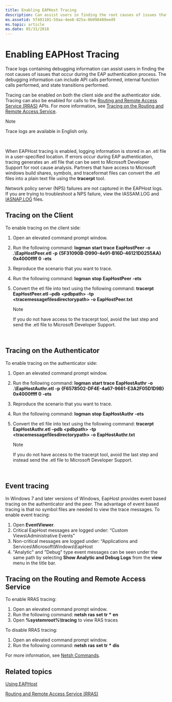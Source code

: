 ```yaml
---
title: Enabling EAPHost Tracing
description: Can assist users in finding the root causes of issues that occur during the EAP authentication process. The debugging information can include API calls performed, internal function calls performed, and state transitions performed.
ms.assetid: 5f401101-59aa-4ee8-825a-0b998489eed9
ms.topic: article
ms.date: 05/31/2018
---
```


# Enabling EAPHost Tracing

Trace logs containing debugging information can assist users in finding the root causes of issues that occur during the EAP authentication process. The debugging information can include API calls performed, internal function calls performed, and state transitions performed.

Tracing can be enabled on both the client side and the authenticator side. Tracing can also be enabled for calls to the [Routing and Remote Access Service (RRAS)](/windows/desktop/RRAS/routing-start-page) APIs. For more information, see [Tracing on the Routing and Remote Access Service](#tracing-on-the-routing-and-remote-access-service).

> [!Note]  
> Trace logs are available in English only.

 

When EAPHost tracing is enabled, logging information is stored in an .etl file in a user-specified location. If errors occur during EAP authentication, tracing generates an .etl file that can be sent to Microsoft Developer Support for root cause analysis. Partners that have access to Microsoft windows build shares, symbols, and traceformat files can convert the .etl files into a plain text file using the **tracerpt** tool.

Network policy server (NPS) failures are not captured in the EAPHost logs. If you are trying to troubleshoot a NPS failure, view the IASSAM.LOG and [IASNAP.LOG](Https//go.microsoft.com/fwlink/p/?linkid=84108) files.

## Tracing on the Client

To enable tracing on the client side:

1.  Open an elevated command prompt window.
2.  Run the following command: **logman** **start trace** **EapHostPeer** **-o** **.\\EapHostPeer.etl** **-p** **{5F31090B-D990-4e91-B16D-46121D0255AA} 0x4000ffff 0** **-ets**
3.  Reproduce the scenario that you want to trace.
4.  Run the following command: **logman** **stop** **EapHostPeer** **-ets**
5.  Convert the etl file into text using the following command: **tracerpt EapHostPeer.etl** **–pdb** **&lt;pdbpath&gt;** **-tp** **&lt;tracemessagefilesdirectorypath&gt;** **-o** **EapHostPeer.txt**
    > [!Note]  
    > If you do not have access to the tracerpt tool, avoid the last step and send the .etl file to Microsoft Developer Support.

     

## Tracing on the Authenticator

To enable tracing on the authenticator side:

1.  Open an elevated command prompt window.
2.  Run the following command: **logman** **start trace** **EapHostAuthr** **-o** **.\\EapHostAuthr.etl** **-p** **{F6578502-DF4E-4a67-9661-E3A2F05D1D9B} 0x4000ffff 0** **-ets**
3.  Reproduce the scenario that you want to trace.
4.  Run the following command: **logman** **stop** **EapHostAuthr** **-ets**
5.  Convert the etl file into text using the following command: **tracerpt EapHostAuthr.etl** **–pdb** **&lt;pdbpath&gt;** **-tp** **&lt;tracemessagefilesdirectorypath&gt;** **-o** **EapHostAuthr.txt**
    > [!Note]  
    > If you do not have access to the tracerpt tool, avoid the last step and instead send the .etl file to Microsoft Developer Support.

     

## Event tracing

In Windows 7 and later versions of Windows, EapHost provides event based tracing on the authenticator and the peer. The advantage of event based tracing is that no symbol files are needed to view the trace messages. To enable event tracing:

1.  Open **EventViewer**.
2.  Critical EapHost messages are logged under: “Custom Views\\Administrative Events”
3.  Non-critical messages are logged under: “Applications and Services\\Microsoft\\Windows\\EapHost
4.  "Analytic" and "Debug" type event messages can be seen under the same path by selecting **Show Analytic and Debug Logs** from the **view** menu in the title bar.

## Tracing on the Routing and Remote Access Service

To enable RRAS tracing:

1.  Open an elevated command prompt window.
2.  Run the following command: **netsh** **ras** **set** **tr** **\*** **en**
3.  Open **%systemroot%\\tracing** to view RAS traces

To disable RRAS tracing:

1.  Open an elevated command prompt window.
2.  Run the following command: **netsh** **ras** **set** **tr** **\*** **dis**

For more information, see [Netsh Commands](Https//go.microsoft.com/fwlink/p/?linkid=84004).

## Related topics

<dl> <dt>

[Using EAPHost](using-eap-host.md)
</dt> <dt>

[Routing and Remote Access Service (RRAS)](/windows/desktop/RRAS/routing-start-page)
</dt> </dl>

 

 